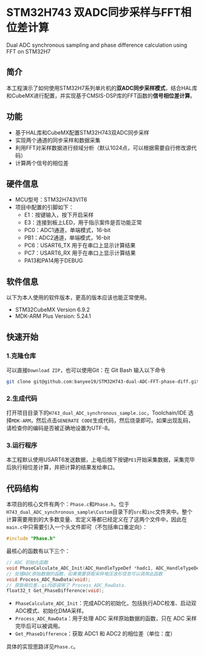 
# STM32H743 双ADC同步采样与FFT相位差计算

Dual ADC synchronous sampling and phase difference calculation using FFT on STM32H7

## 简介

本工程演示了如何使用STM32H7系列单片机的**双ADC同步采样模式**，结合HAL库和CubeMX进行配置，并实现基于CMSIS-DSP库的FFT函数的**信号相位差计算**。

## 功能

* 基于HAL库和CubeMX配置STM32H743双ADC同步采样
* 实现两个通道的同步采样和数据采集
* 利用FFT对采样数据进行频域分析（默认1024点，可以根据需要自行修改源代码）
* 计算两个信号的相位差

## 硬件信息

- MCU型号：STM32H743VIT6
- 项目中配置的引脚如下：
  - E1：按键输入，按下开启采样
  - E3：连接到板上LED，用于指示案件是否功能正常
  - PC0：ADC1通道，单端模式，16-bit
  - PB1：ADC2通道，单端模式，16-bit
  - PC6：USART6_TX 用于在串口上显示计算结果
  - PC7：USART6_RX 用于在串口上显示计算结果
  - PA13和PA14用于DEBUG



## 软件信息

以下为本人使用的软件版本，更高的版本应该也能正常使用。

- STM32CubeMX Version 6.9.2
- MDK-ARM Plus Version: 5.24.1

## 快速开始

### 1.克隆仓库

可以直接`Download ZIP`，也可以使用Git：在 Git Bash 输入以下命令

```bash
git clone git@github.com:banyee19/STM32H743-dual-ADC-FFT-phase-diff.git
```

### 2.生成代码

打开项目目录下的`H743_dual_ADC_synchronous_sample.ioc`，Toolchain/IDE 选择`MDK-ARM`，然后点击`GENERATE CODE`生成代码，然后烧录即可。如果出现乱码，请检查你的编码是否被正确地设置为UTF-8。

### 3.运行程序

本工程默认使用USART6发送数据，上电后按下按键`PE1`开始采集数据，采集完毕后执行相位差计算，并把计算的结果发给串口。

## 代码结构

本项目的核心文件有两个：`Phase.c`和`Phase.h`，位于`H743_dual_ADC_synchronous_sample\Custom`目录下的`src`和`inc`文件夹中。整个计算需要用到的大多数变量、宏定义等都已经定义在了这两个文件中，因此在`main.c`中只需要引入一个头文件即可（不包括串口重定向）：

```c
#include "Phase.h"
```

最核心的函数有以下三个：

```c
// ADC 初始化函数
void PhaseCalculate_ADC_Init(ADC_HandleTypeDef *hadc1, ADC_HandleTypeDef *hadc2);
// 处理ADC原始数据的函数，如果需要获取采样电压波形信息可以调用此函数
void Process_ADC_RawData(void);
// 获取相位差，qi内部调用了 Process_ADC_RawData.
float32_t Get_PhaseDifference(void);
```

- `PhaseCalculate_ADC_Init`：完成ADC的初始化，包括执行ADC校准、启动双ADC模式、初始化DMA采样。
- `Process_ADC_RawData`：用于处理 ADC 采样原始数据的函数，只在 ADC 采样完毕后可以被调用。
- `Get_PhaseDifference`：获取 ADC1 和 ADC2 的相位差（单位：度）

具体的实现思路详见`Phase.c`。


